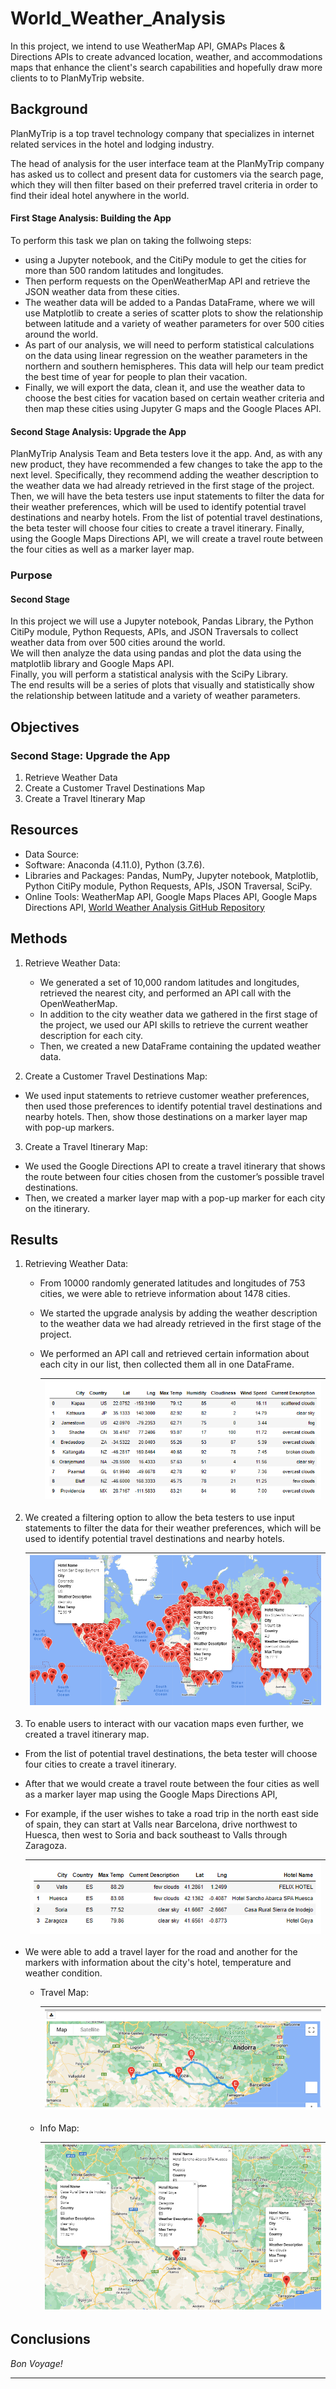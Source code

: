 # World_Weather_Analysis
In this project, we intend to use WeatherMap API, GMAPs Places & Directions APIs to create advanced location, weather, and accommodations maps that enhance the client's search capabilities and hopefully draw more clients to to PlanMyTrip website. 

## Background 

PlanMyTrip is a top travel technology company that specializes in internet related services in the hotel and lodging industry. <br>

The head of analysis for the user interface team at the PlanMyTrip company has asked us to collect and present data for customers via the search page, which they will then filter based on their preferred travel criteria in order to find their ideal hotel anywhere in the world. <br>

#### First Stage Analysis: Building the App
To perform this task we plan on taking the follwoing steps: 
- using a Jupyter notebook, and the CitiPy module to get the cities for more than 500 random latitudes and longitudes.
- Then perform requests on the OpenWeatherMap API and retrieve the JSON weather data from these cities. 
- The weather data will be added to a Pandas DataFrame, where we will use Matplotlib to create a series of scatter plots to show the relationship between latitude and a variety of weather parameters for over 500 cities around the world. 
- As part of our analysis, we will need to perform statistical calculations on the data using linear regression on the weather parameters in the northern and southern hemispheres. This data will help our team predict the best time of year for people to plan their vacation. 
- Finally, we will export the data, clean it, and use the weather data to choose the best cities for vacation based on certain weather criteria and then map these cities using Jupyter G maps and the Google Places API. 

#### Second Stage Analysis: Upgrade the App
PlanMyTrip Analysis Team and Beta testers love it the app. And, as with any new product, they have recommended a few changes to take the app to the next level. Specifically, they recommend adding the weather description to the weather data we had already retrieved in the first stage of the project. Then, we will have the beta testers use input statements to filter the data for their weather preferences, which will be used to identify potential travel destinations and nearby hotels. From the list of potential travel destinations, the beta tester will choose four cities to create a travel itinerary. Finally, using the Google Maps Directions API, we will create a travel route between the four cities as well as a marker layer map.

### Purpose
#### Second Stage
In this project we will use a Jupyter notebook, Pandas Library, the Python CitiPy module, Python Requests, APIs, and JSON Traversals to collect weather data from over 500 cities around the world. <br>
We will then analyze the data using pandas and plot the data using the matplotlib library and Google Maps API.  <br>
Finally, you will perform a statistical analysis with the SciPy Library. <br>
The end results will be a series of plots that visually and statistically show the relationship between latitude and a variety of weather parameters. 


## Objectives

### Second Stage: Upgrade the App
1. Retrieve Weather Data
2. Create a Customer Travel Destinations Map
3. Create a Travel Itinerary Map


## Resources
- Data Source: 
- Software: Anaconda (4.11.0), Python (3.7.6).
- Libraries and Packages: Pandas, NumPy, Jupyter notebook, Matplotlib, Python CitiPy module, Python Requests, APIs, JSON Traversal, SciPy. 
- Online Tools: WeatherMap API, Google Maps Places API, Google Maps Directions API, [World Weather Analysis GitHub Repository](https://github.com/Magzzie/World_Weather_Analysis)


## Methods 

1. Retrieve Weather Data: 
    - We generated a set of 10,000 random latitudes and longitudes, retrieved the nearest city, and performed an API call with the OpenWeatherMap. 
    - In addition to the city weather data we gathered in the first stage of the project, we used our API skills to retrieve the current weather description for each city. 
    - Then, we created a new DataFrame containing the updated weather data.

2. Create a Customer Travel Destinations Map:
- We used input statements to retrieve customer weather preferences, then used those preferences to identify potential travel destinations and nearby hotels. Then, show those destinations on a marker layer map with pop-up markers.

3. Create a Travel Itinerary Map:
- We used the Google Directions API to create a travel itinerary that shows the route between four cities chosen from the customer’s possible travel destinations. 
- Then, we created a marker layer map with a pop-up marker for each city on the itinerary.


## Results

1. Retrieving Weather Data: 
    - From 10000 randomly generated latitudes and longitudes of 753 cities, we were able to retrieve information about 1478 cities. 
    - We started the upgrade analysis by adding the weather description to the weather data we had already retrieved in the first stage of the project.
    - We performed an API call and retrieved certain information about each city in our list, then collected them all in one DataFrame. <br>
        
        |![677 Cities DataFrame.](./Images/city_data_df.png)|
        |-|

2. We created a filtering option to allow the beta testers to use input statements to filter the data for their weather preferences, which will be used to identify potential travel destinations and nearby hotels. <br>
        
    |![Hotels Map Based on Selected Temps](./Vacation_Search/hotels_map_70_80.png)|
    |-|

3. To enable users to interact with our vacation maps even further, we created a travel itinerary map. 
- From the list of potential travel destinations, the beta tester will choose four cities to create a travel itinerary. 
- After that we would create a travel route between the four cities as well as a marker layer map using the Google Maps Directions API, 
- For example, if the user wishes to take a road trip in the north east side of spain, they can start at Valls near Barcelona, drive northwest to Huesca, then west to Soria and back southeast to Valls through Zaragoza.<br> 

    |![Spain Trip Cities](./Vacation_Itinerary/spain_trip_cities.png)|
    |-|    
    
- We were able to add a travel layer for the road and another for the markers with information about the city's hotel, temperature and weather condition. <br>

    - Travel Map:<br>
    
        |![Spain Trip Itinerary Map](./Vacation_Itinerary/WeatherPy_travel_map.png)|
        |-|
    
    - Info Map: <br>
    
        |![Spain Trip Itenerary with Markers](./Vacation_Itinerary/WeatherPy_travel_map_markers.png)|
        |-|
        
## Conclusions
*Bon Voyage!*

---

